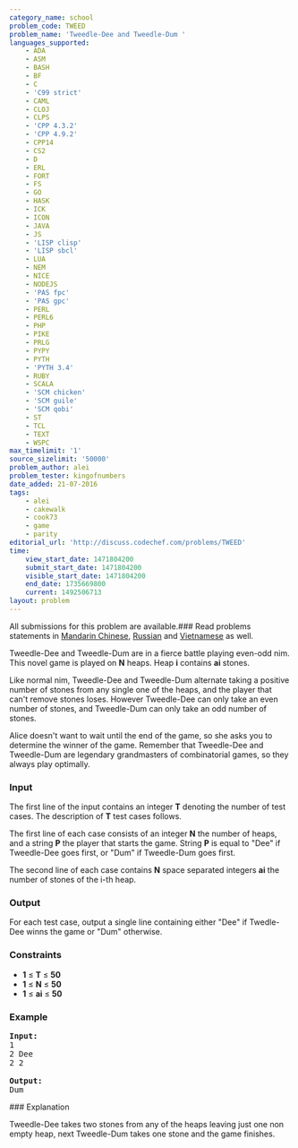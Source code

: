 ```yaml
---
category_name: school
problem_code: TWEED
problem_name: 'Tweedle-Dee and Tweedle-Dum '
languages_supported:
    - ADA
    - ASM
    - BASH
    - BF
    - C
    - 'C99 strict'
    - CAML
    - CLOJ
    - CLPS
    - 'CPP 4.3.2'
    - 'CPP 4.9.2'
    - CPP14
    - CS2
    - D
    - ERL
    - FORT
    - FS
    - GO
    - HASK
    - ICK
    - ICON
    - JAVA
    - JS
    - 'LISP clisp'
    - 'LISP sbcl'
    - LUA
    - NEM
    - NICE
    - NODEJS
    - 'PAS fpc'
    - 'PAS gpc'
    - PERL
    - PERL6
    - PHP
    - PIKE
    - PRLG
    - PYPY
    - PYTH
    - 'PYTH 3.4'
    - RUBY
    - SCALA
    - 'SCM chicken'
    - 'SCM guile'
    - 'SCM qobi'
    - ST
    - TCL
    - TEXT
    - WSPC
max_timelimit: '1'
source_sizelimit: '50000'
problem_author: alei
problem_tester: kingofnumbers
date_added: 21-07-2016
tags:
    - alei
    - cakewalk
    - cook73
    - game
    - parity
editorial_url: 'http://discuss.codechef.com/problems/TWEED'
time:
    view_start_date: 1471804200
    submit_start_date: 1471804200
    visible_start_date: 1471804200
    end_date: 1735669800
    current: 1492506713
layout: problem
---
```

All submissions for this problem are available.###  Read problems statements in [Mandarin Chinese](http://www.codechef.com/download/translated/COOK73/mandarin/TWEED.pdf), [Russian](http://www.codechef.com/download/translated/COOK73/russian/TWEED.pdf) and [Vietnamese](http://www.codechef.com/download/translated/COOK73/vietnamese/TWEED.pdf) as well.

Tweedle-Dee and Tweedle-Dum are in a fierce battle playing even-odd nim. This novel game is played on **N** heaps. Heap **i** contains **ai** stones.

Like normal nim, Tweedle-Dee and Tweedle-Dum alternate taking a positive number of stones from any single one of the heaps, and the player that can't remove stones loses. However Tweedle-Dee can only take an even number of stones, and Tweedle-Dum can only take an odd number of stones.

Alice doesn't want to wait until the end of the game, so she asks you to determine the winner of the game. Remember that Tweedle-Dee and Tweedle-Dum are legendary grandmasters of combinatorial games, so they always play optimally.

### Input

The first line of the input contains an integer **T** denoting the number of test cases. The description of **T** test cases follows.

The first line of each case consists of an integer **N** the number of heaps, and a string **P** the player that starts the game. String **P** is equal to "Dee" if Tweedle-Dee goes first, or "Dum" if Tweedle-Dum goes first.

The second line of each case contains **N** space separated integers **ai** the number of stones of the i-th heap.

### Output

For each test case, output a single line containing either "Dee" if Twedle-Dee winns the game or "Dum" otherwise.

### Constraints

- **1** ≤ **T** ≤ **50**
- **1** ≤ **N** ≤ **50**
- **1** ≤ **ai** ≤ **50**

### Example

<pre><b>Input:</b><tt>
1
2 Dee
2 2
</tt>
<b>Output:</b><tt>
Dum</tt>
</pre>### Explanation

Tweedle-Dee takes two stones from any of the heaps leaving just one non empty heap, next Tweedle-Dum takes one stone and the game finishes.
